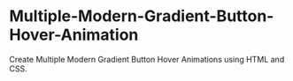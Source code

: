# Multiple-Modern-Gradient-Button-Hover-Animation
Create Multiple Modern Gradient Button Hover Animations using HTML and CSS.
